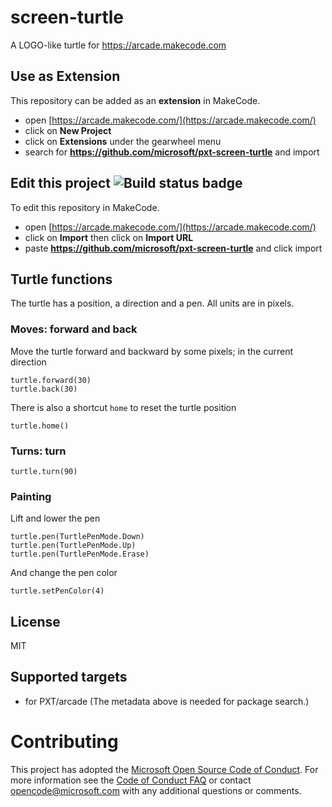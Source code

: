 # screen-turtle

A LOGO-like turtle for https://arcade.makecode.com

## Use as Extension

This repository can be added as an **extension** in MakeCode.

* open [https://arcade.makecode.com/](https://arcade.makecode.com/)
* click on **New Project**
* click on **Extensions** under the gearwheel menu
* search for **https://github.com/microsoft/pxt-screen-turtle** and import

## Edit this project ![Build status badge](https://github.com/microsoft/pxt-screen-turtle/workflows/MakeCode/badge.svg)

To edit this repository in MakeCode.

* open [https://arcade.makecode.com/](https://arcade.makecode.com/)
* click on **Import** then click on **Import URL**
* paste **https://github.com/microsoft/pxt-screen-turtle** and click import

## Turtle functions

The turtle has a position, a direction and a pen. All units are in pixels.

### Moves: forward and back

Move the turtle forward and backward by some pixels; in the current direction

```blocks
turtle.forward(30)
turtle.back(30)
```

There is also a shortcut ``home`` to reset the turtle position

```blocks
turtle.home()
```

### Turns: turn

```blocks
turtle.turn(90)
```

### Painting

Lift and lower the pen

```blocks
turtle.pen(TurtlePenMode.Down)
turtle.pen(TurtlePenMode.Up)
turtle.pen(TurtlePenMode.Erase)
```

And change the pen color

```blocks
turtle.setPenColor(4)
```

## License

MIT

## Supported targets

* for PXT/arcade
(The metadata above is needed for package search.)

# Contributing

This project has adopted the [Microsoft Open Source Code of Conduct](https://opensource.microsoft.com/codeofconduct/). For more information see the [Code of Conduct FAQ](https://opensource.microsoft.com/codeofconduct/faq/) or contact [opencode@microsoft.com](mailto:opencode@microsoft.com) with any additional questions or comments.
